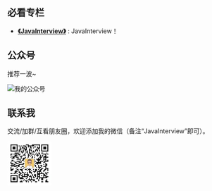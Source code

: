 
## 必看专栏

- **[《JavaInterview》](../README.md)** : JavaInterview！


## 公众号

推荐一波~

![我的公众号](https://www.yangchunjian.com/docbook/imgs/qrcode_for_gh_8756901e5b12_344.jpg)

## 联系我

交流/加群/互看朋友圈，欢迎添加我的微信（备注“JavaInterview”即可）。

![](../media/pictures/weixin.jpeg)